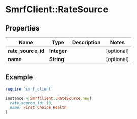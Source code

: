 # SmrfClient::RateSource

## Properties

| Name | Type | Description | Notes |
| ---- | ---- | ----------- | ----- |
| **rate_source_id** | **Integer** |  | [optional] |
| **name** | **String** |  | [optional] |

## Example

```ruby
require 'smrf_client'

instance = SmrfClient::RateSource.new(
  rate_source_id: 10,
  name: First Choice Health
)
```

